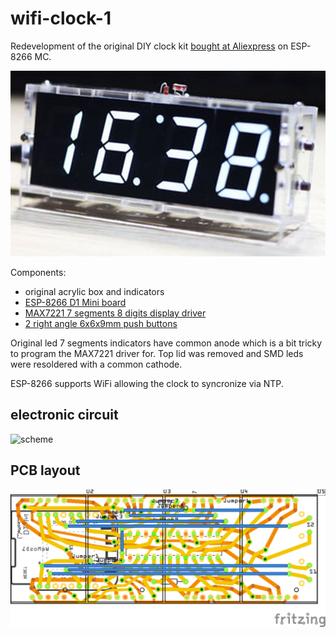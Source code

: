 # wifi-clock-1
Redevelopment of the original DIY clock kit [bought at Aliexpress](https://aliexpress.com/item/32972008419.html) on ESP-8266 MC.

![photo](./assets/clock_photo.jpeg?raw=true)

Components:
- original acrylic box and indicators
- [ESP-8266 D1 Mini board](https://aliexpress.com/item/32958591238.html)
- [MAX7221 7 segments 8 digits display driver](https://aliexpress.com/item/32965053259.html)
- [2 right angle 6x6x9mm push buttons](https://aliexpress.com/item/32901481925.html)

Original led 7 segments indicators have common anode which is a bit tricky to program the MAX7221 driver for. Top lid was removed and SMD leds were resoldered with a common cathode.

ESP-8266 supports WiFi allowing the clock to syncronize via NTP.

## electronic circuit

![scheme](./assets/clock_schematic?raw=true)

## PCB layout

![pcb](./assets/clock_pcb.png?raw=true)

